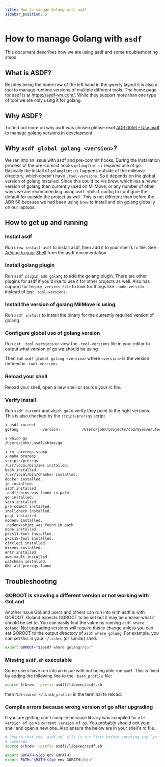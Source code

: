 ```yaml
---
title: How to manage Golang with asdf
sidebar_position: 5
---
```


# How to manage Golang with `asdf`

This document describes how we are using asdf and some troubleshooting steps

## What is ASDF?

Besides being the home row of the left hand in the qwerty layout it is also a tool to manage runtime versions of multiple different tools. The home page for asdf is at https://asdf-vm.com/. While they support more than one type of tool we are only using it for golang.

## Why ASDF?

To find out more on why asdf was chosen please read [ADR 0056 - Use asdf to manage golang versions in development](/docs/adrs/0056-use-asdf-to-manage-golang-versions-in-development.md)

## Why `asdf global golang <version>`?

We ran into an issue with asdf and pre-commit hooks. During the installation process of the pre-commit hooks `golanglint-ci` requires use of go. Basically the install of `golanglint-ci` happens outside of the milmove directory, which doesn't have `.tool-versions`. So it depends on the global version of golang installed. Since this could be via brew, which has a newer version of golang than currently used on MilMove, or any number of other ways we are recommending using `asdf global` config to configure the default for outside the project as well. This is not different than before the ADR 56 because we had been using `brew` to install and pin golang globally on our laptops.

## How to get up and running

### Install asdf

Run `brew install asdf` to install asdf, then add it to your shell's rc file. See [Adding to your Shell](https://asdf-vm.com/#/core-manage-asdf?id=add-to-your-shell) from the asdf documentation.

### Install golang plugin

Run `asdf plugin add golang` to add the golang plugin. There are other plugins for asdf if you'd like to use it for other projects as well. Also has support for `legacy_version_file` to look for things like `.node-version` instead of just `.tool-versions`.

### Install the version of golang MilMove is using

Run `asdf install` to install the binary for the currently required version of golang.

### Configure global use of golang version

Run `cat .tool-versions` or view the `.tool-versions` file in your editor to output what version of go we should be using

Then run `asdf global golang <version>` where `<version>` is the version defined in `.tool-versions`

### Reload your shell

Reload your shell, open a new shell or source your rc file.

### Verify install

Run `asdf current` and `which go` to verify they point to the right versions. This is also checked by the `script/prereqs` script

```sh
❯ asdf current
golang          <version>          /Users/john/projects/dod/mymove/.tool-versions

❯ which go
/Users/john/.asdf/shims/go

❯ rm .prereqs.stamp
❯ make prereqs
scripts/prereqs
/usr/local/bin/aws installed.
bash installed.
/usr/local/bin/chamber installed.
docker installed.
jq installed.
asdf installed.
.asdf/shims was found in path
go installed.
yarn installed.
pre-commit installed.
shellcheck installed.
psql installed.
nodenv installed.
.nodenv/shims was found in path
node installed.
pkcs11-tool installed.
pkcs15-tool installed.
circleci installed.
direnv installed.
entr installed.
aws-vault installed.
watchman installed.
OK: all prereqs found
```

## Troubleshooting

### GOROOT is showing a different version or not working with GoLand

Another issue GoLand users and others can run into with asdf is with GOROOT. Goland expects GOROOT to be set but it may be unclear what it should be set to. You can easily find the value by running `asdf where golang`. Not upgrading versions will require this to change unless you can set GOROOT to the output directory of `asdf where golang`. For example, you can set this in your `~/.zshrc` (or similar) shell:

```sh
export GOROOT="$(asdf where golang)/go/"
```

### Missing `asdf.sh` executable

Some users have run into an issue with not being able run `asdf`. This is fixed by adding the following line to the `.bash_profile` file:

```sh
source $(brew --prefix asdf)/libexec/asdf.sh
```

then run `source ~/.bash_profile` in the terminal to reload.

### Compile errors because wrong version of go after upgrading

If you are getting can't compile because library was compiled for `old version of go` vs `current version of go`. You probably should exit your shell and open a new one. Also ensure the below are in your shell's rc file.

```sh
# Ensure that the `asdf.sh` file is run first before invoking any `go *`
# commands.
source $(brew --prefix asdf)/libexec/asdf.sh

export GOPATH=$(go env GOPATH)
export PATH="$PATH:$(go env GOPATH)/bin"
```
